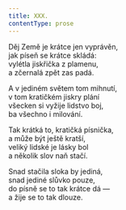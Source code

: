 ```yaml
---
title: XXX.
contentType: prose
---
```


Děj Země je krátce jen vyprávěn,  
jak píseň se krátce skládá:  
vylétla jiskřička z plamenu,  
a zčernalá zpět zas padá.

A v jediném světem tom mihnutí,  
v tom kratičkém jiskry plání  
všecken si vyžije lidstvo boj,  
ba všechno i milování.

Tak krátká to, kratičká písnička,  
a může být ještě kratší,  
veliký lidské je lásky bol  
a několik slov naň stačí.

Snad stačila sloka by jediná,  
snad jediné slůvko pouze,  
do písně se to tak krátce dá —  
a žije se to tak dlouze.
